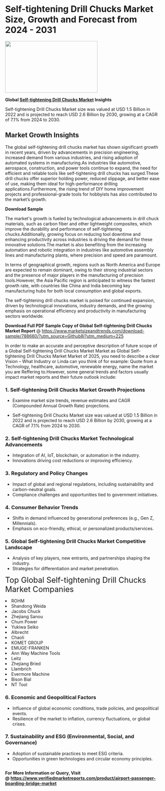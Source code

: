 <H1>Self-tightening Drill Chucks Market Size, Growth and Forecast from 2024 - 2031</H1><img class="aligncenter size-medium wp-image-584254" src="https://thirdeyenews.in/wp-content/uploads/2024/09/Global-Market-Research-300x168.jpeg" alt="" width="300" height="168" /><p><strong>Global&nbsp;<a href="https://www.marketsizeandtrends.com/download-sample/788660/?utm_source=Github8j?utm_medium=225">Self-tightening Drill Chucks Market</a> Insights</strong></p><p>Self-tightening Drill Chucks Market size was valued at USD 1.5 Billion in 2022 and is projected to reach USD 2.6 Billion by 2030, growing at a CAGR of 7.1% from 2024 to 2030.</p><p><h2>Market Growth Insights</h2> <p>The global self-tightening drill chucks market has shown significant growth in recent years, driven by advancements in precision engineering, increased demand from various industries, and rising adoption of automated systems in manufacturing.As industries like automotive, aerospace, construction, and power tools continue to expand, the need for efficient and reliable tools like self-tightening drill chucks has surged.These drill chucks offer superior holding power, reduced slippage, and better ease of use, making them ideal for high-performance drilling applications.Furthermore, the rising trend of DIY home improvement projects and professional-grade tools for hobbyists has also contributed to the market’s growth.</p> <p><strong>Download Sample</strong></p> <p>The market's growth is fueled by technological advancements in drill chuck materials, such as carbon fiber and other lightweight composites, which improve the durability and performance of self-tightening chucks.Additionally, growing focus on reducing tool downtime and enhancing productivity across industries is driving the demand for these innovative solutions.The market is also benefiting from the increasing automation and robotic integration in industries like automotive assembly lines and manufacturing plants, where precision and speed are paramount.</p> <p>In terms of geographical growth, regions such as North America and Europe are expected to remain dominant, owing to their strong industrial sectors and the presence of major players in the manufacturing of precision tools.However, the Asia Pacific region is anticipated to witness the fastest growth rate, with countries like China and India becoming key manufacturing hubs for both local consumption and global exports.</p> <p>The self-tightening drill chucks market is poised for continued expansion, driven by technological innovations, industry demands, and the growing emphasis on operational efficiency and productivity in manufacturing sectors worldwide.</p> <p><span class=""><strong>Download Full PDF Sample Copy of Global Self-tightening Drill Chucks Market Report</strong> @ <a href="https://www.marketsizeandtrends.com/download-sample/788660/?utm_source=Github8j?utm_medium=225" target="_blank">https://www.marketsizeandtrends.com/download-sample/788660/?utm_source=Github8j?utm_medium=225</a></span></p><p>In order to make an accurate and perceptive description of future scope of a Global&nbsp;Self-tightening Drill Chucks Market Market as Global&nbsp;Self-tightening Drill Chucks Market Market of 2025, you need to describe a clear Vision &ndash; What Industry or Linda can you think of for example: Quote from a Technology, healthcare, automotive, renewable energy, name the market you are Reffering to.However, some general trends and factors usually impact market reports and their future outlook include:</p><h3>1.&nbsp;<strong>Self-tightening Drill Chucks Market Growth Projections</strong></h3><ul><li>Examine market size trends, revenue estimates and CAGR (Compounded Annual Growth Rate) projections.</li><li><p>Self-tightening Drill Chucks Market size was valued at USD 1.5 Billion in 2022 and is projected to reach USD 2.6 Billion by 2030, growing at a CAGR of 7.1% from 2024 to 2030.</p></li></ul><h3>2.&nbsp;<strong>Self-tightening Drill Chucks Market Technological Advancements</strong></h3><ul><li>Integration of AI, IoT, blockchain, or automation in the industry.</li><li>Innovations driving cost reductions or improving efficiency.</li></ul><h3>3.&nbsp;<strong>Regulatory and Policy Changes</strong></h3><ul><li>Impact of global and regional regulations, including sustainability and carbon-neutral goals.</li><li>Compliance challenges and opportunities tied to government initiatives.</li></ul><h3>4.&nbsp;<strong>Consumer Behavior Trends</strong></h3><ul><li>Shifts in demand influenced by generational preferences (e.g., Gen Z, Millennials).</li><li>Emphasis on eco-friendly, ethical, or personalized products/services.</li></ul><h3>5.&nbsp;<strong>Global Self-tightening Drill Chucks Market Competitive Landscape</strong></h3><ul><li>Analysis of key players, new entrants, and partnerships shaping the industry.</li><li>Strategies for differentiation and market penetration.</li></ul><p data-pm-slice="1 1 []"><span style="color: inherit; font-family: inherit; font-size: 25px;">Top Global Self-tightening Drill Chucks Market Companies</span></p><div class="" data-test-id=""><p><li>ROHM</li><li> Shandong Weida</li><li> Jacobs Chuck</li><li> Zhejiang Sanou</li><li> Chum Power</li><li> Yukiwa Seiko</li><li> Albrecht</li><li> Chaoli</li><li> KOMET GROUP</li><li> EMUGE-FRANKEN</li><li> Ann Way Machine Tools</li><li> Leitz</li><li> Zhejiang Bried</li><li> Llambrich</li><li> Evermore Machine</li><li> Bison Bial</li><li> NT Tool</li></p></div><h3>6.&nbsp;<strong>Economic and Geopolitical Factors</strong></h3><ul><li>Influence of global economic conditions, trade policies, and geopolitical events.</li><li>Resilience of the market to inflation, currency fluctuations, or global crises.</li></ul><h3>7.&nbsp;<strong>Sustainability and ESG (Environmental, Social, and Governance)</strong></h3><ul><li>Adoption of sustainable practices to meet ESG criteria.</li><li>Opportunities in green technologies and circular economy principles.</li></ul><h2><strong style="font-size: 14px;">For More Information or Query, Visit @&nbsp;</strong><a style="background-color: #ffffff; font-size: 14px;" href="https://www.marketsizeandtrends.com/report/self-tightening-drill-chucks-market/" target="_blank">https://www.verifiedmarketreports.com/product/airport-passenger-boarding-bridge-market</a></h2>